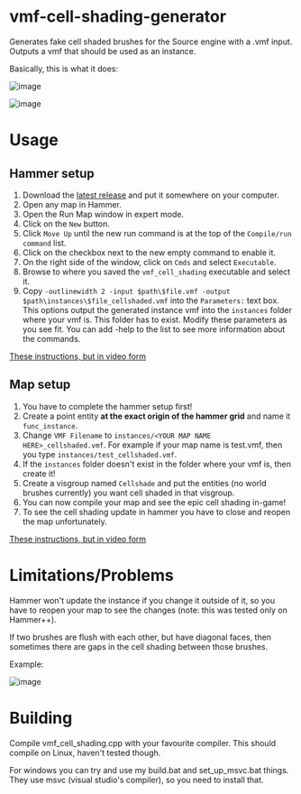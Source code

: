 # vmf-cell-shading-generator
Generates fake cell shaded brushes for the Source engine with a .vmf input. Outputs a vmf that should be used as an instance.

Basically, this is what it does:

![image](https://user-images.githubusercontent.com/25118806/172063323-1e46d7a3-f283-413d-aeea-459fe6a8e856.png)

![image](https://user-images.githubusercontent.com/25118806/172063328-8435cc15-0b9b-45c3-828c-0d65d742d3b7.png)


# Usage

## Hammer setup

1. Download the [latest release](https://github.com/GameChaos/vmf-cell-shading-generator/releases) and put it somewhere on your computer.
2. Open any map in Hammer.
3. Open the Run Map window in expert mode.
4. Click on the `New` button.
5. Click `Move Up` until the new run command is at the top of the `Compile/run command` list.
6. Click on the checkbox next to the new empty command to enable it.
7. On the right side of the window, click on `Cmds` and select `Executable`.
8. Browse to where you saved the `vmf_cell_shading` executable and select it.
9. Copy `-outlinewidth 2 -input $path\$file.vmf -output $path\instances\$file_cellshaded.vmf` into the `Parameters:` text box. This options output the generated instance vmf into the `instances` folder where your vmf is. This folder has to exist. Modify these parameters as you see fit. You can add -help to the list to see more information about the commands.

[These instructions, but in video form](link)

## Map setup

1. You have to complete the hammer setup first!
3. Create a point entity **at the exact origin of the hammer grid** and name it `func_instance`.
4. Change `VMF Filename` to `instances/<YOUR MAP NAME HERE>_cellshaded.vmf`. For example if your map name is test.vmf, then you type `instances/test_cellshaded.vmf`.
5. If the `instances` folder doesn't exist in the folder where your vmf is, then create it!
6. Create a visgroup named `Cellshade` and put the entities (no world brushes currently) you want cell shaded in that visgroup.
7. You can now compile your map and see the epic cell shading in-game!
8. To see the cell shading update in hammer you have to close and reopen the map unfortunately.

[These instructions, but in video form](link)

# Limitations/Problems

Hammer won't update the instance if you change it outside of it, so you have to reopen your map to see the changes (note: this was tested only on Hammer++).

If two brushes are flush with each other, but have diagonal faces, then sometimes there are gaps in the cell shading between those brushes.

Example:

![image](https://user-images.githubusercontent.com/25118806/172063147-fa9551f4-03d5-4edc-97dd-15db6d2ba0cd.png)

# Building

Compile vmf_cell_shading.cpp with your favourite compiler. This should compile on Linux, haven't tested though.

For windows you can try and use my build.bat and set_up_msvc.bat things. They use msvc (visual studio's compiler), so you need to install that.
